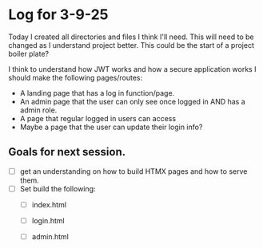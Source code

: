 # Log for 3-9-25

Today I created all directories and files I think I'll need. This will need to be changed as I understand project better. This could be the start of a project boiler plate? 

I think to understand how JWT works and how a secure application works I should make the following pages/routes:
- A landing page that has a log in function/page. 
- An admin page that the user can only see once logged in AND has a admin role.
- A page that regular logged in users can access
- Maybe a page that the user can update their login info?

## Goals for next session. 

- [ ] get an understanding on how to build HTMX pages and how to serve them. 
- [ ] Set build the following:
  - [ ] index.html 
  - [ ] login.html 
  - [ ] admin.html

